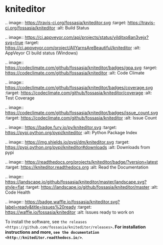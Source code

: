 kniteditor
==========

.. image:: https://travis-ci.org/fossasia/kniteditor.svg
   :target: https://travis-ci.org/fossasia/kniteditor
   :alt: Build Status

.. image:: https://ci.appveyor.com/api/projects/status/yildjtxp8an3vejx?svg=true
   :target: https://ci.appveyor.com/project/AllYarnsAreBeautiful/kniteditor
   :alt: AppVeyor CI build status (Windows)

.. image:: https://codeclimate.com/github/fossasia/kniteditor/badges/gpa.svg
   :target: https://codeclimate.com/github/fossasia/kniteditor
   :alt: Code Climate

.. image:: https://codeclimate.com/github/fossasia/kniteditor/badges/coverage.svg
   :target: https://codeclimate.com/github/fossasia/kniteditor/coverage
   :alt: Test Coverage

.. image:: https://codeclimate.com/github/fossasia/kniteditor/badges/issue_count.svg
   :target: https://codeclimate.com/github/fossasia/kniteditor
   :alt: Issue Count

.. image:: https://badge.fury.io/py/kniteditor.svg
   :target: https://pypi.python.org/pypi/kniteditor
   :alt: Python Package Index
   
.. image:: https://img.shields.io/pypi/dm/kniteditor.svg
   :target: https://pypi.python.org/pypi/kniteditor#downloads
   :alt: Downloads from pypi   

.. image:: https://readthedocs.org/projects/kniteditor/badge/?version=latest
   :target: https://kniteditor.readthedocs.org
   :alt: Read the Documentation

.. image:: https://landscape.io/github/fossasia/kniteditor/master/landscape.svg?style=flat
   :target: https://landscape.io/github/fossasia/kniteditor/master
   :alt: Code Health

.. image:: https://badge.waffle.io/fossasia/kniteditor.svg?label=ready&title=issues%20ready
   :target: https://waffle.io/fossasia/kniteditor
   :alt: Issues ready to work on

To install the software, see `the releases
<https://github.com/fossasia/kniteditor/releases>`__.
For installation instructions and more, `see the documentation
<http://kniteditor.readthedocs.io/>`__.
